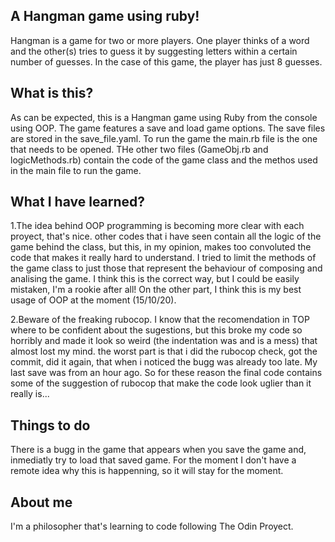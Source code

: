 A Hangman game using ruby!
---
Hangman is a game for two or more players. One player thinks of a word and the other(s) tries to guess it by suggesting letters within a certain number of guesses. In the case of this game, the player has just 8 guesses.

What is this?
---
As can be expected, this is a Hangman game using Ruby from the console using OOP. The game features a save and load game options. The save files are stored in the save_file.yaml. To run the game the main.rb file is the one that needs to be opened. THe other two files (GameObj.rb and logicMethods.rb) contain the code of the game class and the methos used in the main file to run the game.

What I have learned?
---
1.The idea behind OOP programming is becoming more clear with each proyect, that's nice. other codes that i have seen contain all the logic of the game behind the class, but this, in my opinion, makes too convoluted the code that makes it really hard to understand. I tried to limit the methods of the game class to just those that represent the behaviour of composing and analising  the game. I think this is the correct way, but I could be easily mistaken, I'm a rookie after all! On the other part, I think this is my best usage of OOP at the moment (15/10/20).

2.Beware of the freaking rubocop. I know that the recomendation in TOP where to be confident about the sugestions, but this broke my code so horribly and made it look so weird (the indentation was and is a mess) that almost lost my mind. the worst part is that i did the rubocop check, got the commit, did it again, that when i noticed the bugg was already too late. My last save was from an hour ago. So for these reason the final code contains some of the suggestion of rubocop that make the code look uglier than it really is...

Things to do
---
There is a bugg in the game that appears when you save the game and, inmediatly try to load that saved game. For the moment I don't have a remote idea why this is happenning, so it will stay for the moment.

About me
---
I'm a philosopher that's learning to code following The Odin Proyect.